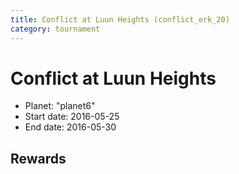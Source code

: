 ```yaml
---
title: Conflict at Luun Heights (conflict_erk_20)
category: tournament
---
```

# Conflict at Luun Heights

  * Planet: "planet6"
  * Start date: 2016-05-25
  * End date: 2016-05-30

## Rewards

